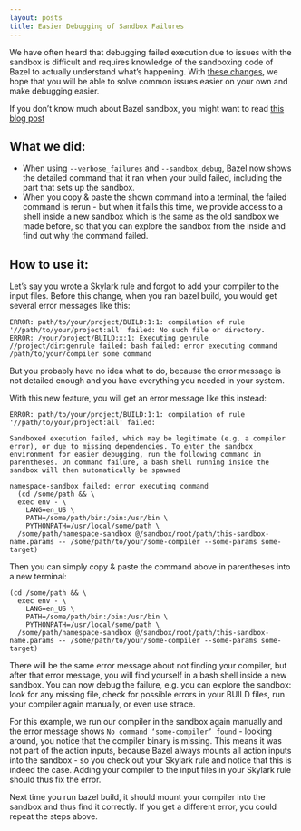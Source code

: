 ```yaml
---
layout: posts
title: Easier Debugging of Sandbox Failures
---
```


We have often heard that debugging failed execution due to issues with the sandbox is difficult and requires knowledge of the sandboxing code of Bazel to actually understand what’s happening. With [these changes](https://github.com/bazelbuild/bazel/commit/40ee9de052e3bb8cf5a59eeff3936148e1f55e69), we hope that you will be able to solve common issues easier on your own and make debugging easier.


If you don’t know much about Bazel sandbox, you might want to read [this blog post](https://blog.bazel.build/2015/09/11/sandboxing.html)


## What we did:

- When using `--verbose_failures` and `--sandbox_debug`, Bazel now shows the detailed command that it ran when your build failed, including the part that sets up the sandbox.
- When you copy & paste the shown command into a terminal, the failed command is rerun - but when it fails this time, we provide access to a shell inside a new sandbox which is the same as the old sandbox we made before, so that you can explore the sandbox from the inside and find out why the command failed.

## How to use it:
Let’s say you wrote a Skylark rule and forgot to add your compiler to the input files. Before this change, when you ran bazel build, you would get several error messages like this:

```
ERROR: path/to/your/project/BUILD:1:1: compilation of rule '//path/to/your/project:all' failed: No such file or directory.
ERROR: /your/project/BUILD:x:1: Executing genrule //project/dir:genrule failed: bash failed: error executing command /path/to/your/compiler some command
```

But you probably have no idea what to do, because the error message is not detailed enough and you have everything you needed in your system.

With this new feature, you will get an error message like this instead:

```
ERROR: path/to/your/project/BUILD:1:1: compilation of rule '//path/to/your/project:all' failed:

Sandboxed execution failed, which may be legitimate (e.g. a compiler error), or due to missing dependencies. To enter the sandbox environment for easier debugging, run the following command in parentheses. On command failure, a bash shell running inside the sandbox will then automatically be spawned

namespace-sandbox failed: error executing command
  (cd /some/path && \
  exec env - \
    LANG=en_US \
    PATH=/some/path/bin:/bin:/usr/bin \
    PYTHONPATH=/usr/local/some/path \
  /some/path/namespace-sandbox @/sandbox/root/path/this-sandbox-name.params -- /some/path/to/your/some-compiler --some-params some-target)
```

Then you can simply copy & paste the command above in parentheses into a new terminal:

```
(cd /some/path && \
  exec env - \
    LANG=en_US \
    PATH=/some/path/bin:/bin:/usr/bin \
    PYTHONPATH=/usr/local/some/path \
  /some/path/namespace-sandbox @/sandbox/root/path/this-sandbox-name.params -- /some/path/to/your/some-compiler --some-params some-target)
```

There will be the same error message about not finding your compiler, but after that error message, you will find yourself in a bash shell inside a new sandbox. You can now debug the failure, e.g. you can explore the sandbox: look for any missing file, check for possible errors in your BUILD files, run your compiler again manually, or even use strace.

For this example, we run our compiler in the sandbox again manually and the error message shows `No command ‘some-compiler’ found` - looking around, you notice that the compiler binary is missing. This means it was not part of the action inputs, because Bazel always mounts all action inputs into the sandbox - so you check out your Skylark rule and notice that this is indeed the case. Adding your compiler to the input files in your Skylark rule should thus fix the error.

Next time you run bazel build, it should mount your compiler into the sandbox and thus find it correctly. If you get a different error, you could repeat the steps above.
